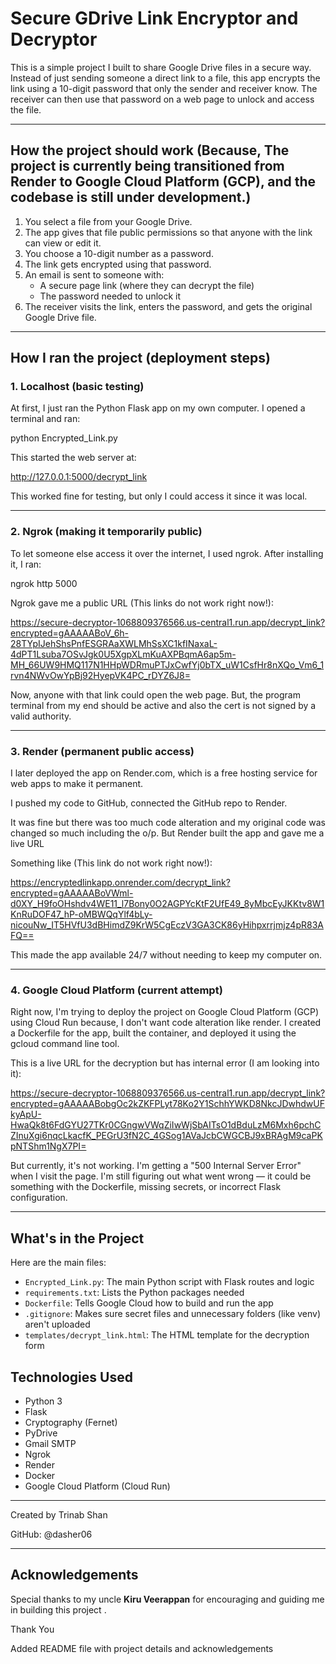 # Secure GDrive Link Encryptor and Decryptor

This is a simple project I built to share Google Drive files in a secure way. Instead of just sending someone a direct link to a file, this app encrypts the link using a 10-digit password that only the sender and receiver know. The receiver can then use that password on a web page to unlock and access the file.

---

## How the project should work (Because, The project is currently being transitioned from Render to Google Cloud Platform (GCP), and the codebase is still under development.)

1. You select a file from your Google Drive.
2. The app gives that file public permissions so that anyone with the link can view or edit it.
3. You choose a 10-digit number as a password.
4. The link gets encrypted using that password.
5. An email is sent to someone with:
   - A secure page link (where they can decrypt the file)
   - The password needed to unlock it
6. The receiver visits the link, enters the password, and gets the original Google Drive file.

---

## How I ran the project (deployment steps)

### 1. Localhost (basic testing)

At first, I just ran the Python Flask app on my own computer. I opened a terminal and ran:

python Encrypted_Link.py

This started the web server at:

http://127.0.0.1:5000/decrypt_link

This worked fine for testing, but only I could access it since it was local.

---

### 2. Ngrok (making it temporarily public)

To let someone else access it over the internet, I used ngrok. After installing it, I ran:

ngrok http 5000

Ngrok gave me a public URL (This links do not work right now!):

https://secure-decryptor-1068809376566.us-central1.run.app/decrypt_link?encrypted=gAAAAABoV_6h-28TYpIJehShsPnfESGRAaXWLMhSsXC1kfINaxaL-4dPT1Lsuba7OSvJgk0U5XgpXLmKuAXPBqmA6ap5m-MH_66UW9HMQ117N1HHpWDRmuPTJxCwfYj0bTX_uW1CsfHr8nXQo_Vm6_1rvn4NWvOwYpBj92HyepVK4PC_rDYZ6J8=

Now, anyone with that link could open the web page. But, the program terminal from my end should be active and also the cert is not signed by a valid authority.

---

### 3. Render (permanent public access)

I later deployed the app on Render.com, which is a free hosting service for web apps to make it permanent.

I pushed my code to GitHub, connected the GitHub repo to Render.

It was fine but there was too much code alteration and my original code was changed so much including the o/p. But Render built the app and gave me a live URL

Something like (This link do not work right now!):

https://encryptedlinkapp.onrender.com/decrypt_link?encrypted=gAAAAABoVWml-d0XY_H9foOHshdv4WE11_l7Bony0O2AGPYcKtF2UfE49_8yMbcEyJKKtv8W1KnRuDOF47_hP-oMBWQqYlf4bLy-nicouNw_IT5HVfU3dBHimdZ9KrW5CgEczV3GA3CK86yHihpxrrjmjz4pR83AFQ==

This made the app available 24/7 without needing to keep my computer on.

---

### 4. Google Cloud Platform (current attempt)

Right now, I'm trying to deploy the project on Google Cloud Platform (GCP) using Cloud Run because, I don't want code alteration like render. I created a Dockerfile for the app, built the container, and deployed it using the gcloud command line tool.

This is a live URL for the decryption but has internal error (I am looking into it):

https://secure-decryptor-1068809376566.us-central1.run.app/decrypt_link?encrypted=gAAAAABobgOc2kZKFPLyt78Ko2Y1SchhYWKD8NkcJDwhdwUFkyApU-HwaQk8t6FdGYU27TKr0CGngwVWqZiIwWjSbAITsO1dBduLzM6Mxh6pchCZInuXgi6nqcLkacfK_PEGrU3fN2C_4GSog1AVaJcbCWGCBJ9xBRAgM9caPKpNTShm1NgX7PI=

But currently, it's not working. I'm getting a "500 Internal Server Error" when I visit the page. I'm still figuring out what went wrong — it could be something with the Dockerfile, missing secrets, or incorrect Flask configuration.

---

## What's in the Project

Here are the main files:

- `Encrypted_Link.py`: The main Python script with Flask routes and logic
- `requirements.txt`: Lists the Python packages needed
- `Dockerfile`: Tells Google Cloud how to build and run the app
- `.gitignore`: Makes sure secret files and unnecessary folders (like venv) aren't uploaded
- `templates/decrypt_link.html`: The HTML template for the decryption form

## Technologies Used

- Python 3
- Flask
- Cryptography (Fernet)
- PyDrive
- Gmail SMTP
- Ngrok
- Render
- Docker
- Google Cloud Platform (Cloud Run)

---

Created by Trinab Shan

GitHub: @dasher06

---

## Acknowledgements

Special thanks to my uncle **Kiru Veerappan** for encouraging and guiding me in building this project .  

Thank You

Added README file with project details and acknowledgements










